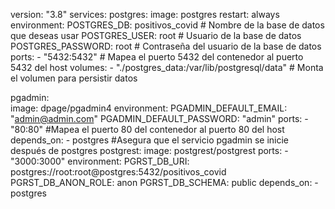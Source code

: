 version: "3.8"
services:
  postgres:
    image: postgres
    restart: always
    environment:
      POSTGRES_DB: positivos_covid    # Nombre de la base de datos que deseas usar
      POSTGRES_USER: root    # Usuario de la base de datos
      POSTGRES_PASSWORD: root # Contraseña del usuario de la base de datos
    ports:
      - "5432:5432"          # Mapea el puerto 5432 del contenedor al puerto 5432 del host
    volumes:
      - "./postgres_data:/var/lib/postgresql/data" # Monta el volumen para persistir datos
  
  pgadmin:  
    image: dpage/pgadmin4
    environment:
      PGADMIN_DEFAULT_EMAIL: "admin@admin.com"
      PGADMIN_DEFAULT_PASSWORD: "admin"
    ports:
      - "80:80"              #Mapea el puerto 80 del contenedor al puerto 80 del host
    depends_on:
      - postgres             #Asegura que el servicio pgadmin se inicie después de postgres
  postgrest:
    image: postgrest/postgrest
    ports:
      - "3000:3000"
    environment:
      PGRST_DB_URI: postgres://root:root@postgres:5432/positivos_covid
      PGRST_DB_ANON_ROLE: anon
      PGRST_DB_SCHEMA: public
    depends_on:
      - postgres
